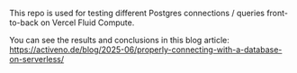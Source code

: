 This repo is used for testing different Postgres connections / queries front-to-back on Vercel Fluid Compute.

You can see the results and conclusions in this blog article: https://activeno.de/blog/2025-06/properly-connecting-with-a-database-on-serverless/
